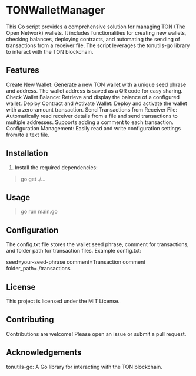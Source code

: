 # TONWalletManager
This Go script provides a comprehensive solution for managing TON (The Open Network) wallets. It includes functionalities for creating new wallets, checking balances, deploying contracts, and automating the sending of transactions from a receiver file. The script leverages the tonutils-go library to interact with the TON blockchain.

## Features
Create New Wallet: Generate a new TON wallet with a unique seed phrase and address. The wallet address is saved as a QR code for easy sharing.
Check Wallet Balance: Retrieve and display the balance of a configured wallet.
Deploy Contract and Activate Wallet: Deploy and activate the wallet with a zero-amount transaction.
Send Transactions from Receiver File: Automatically read receiver details from a file and send transactions to multiple addresses. Supports adding a comment to each transaction.
Configuration Management: Easily read and write configuration settings from/to a text file.

## Installation
1. Install the required dependencies:

> go get ./...

## Usage
> go run main.go
 
## Configuration
The config.txt file stores the wallet seed phrase, comment for transactions, and folder path for transaction files. Example config.txt:


seed=your-seed-phrase
comment=Transaction comment
folder_path=./transactions


## License
This project is licensed under the MIT License.

## Contributing
Contributions are welcome! Please open an issue or submit a pull request.

## Acknowledgements
tonutils-go: A Go library for interacting with the TON blockchain.

